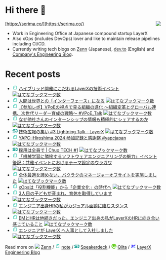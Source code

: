 # Hi there 👋

<img align="right" src="https://github-readme-stats.vercel.app/api?username=serima&count_private=true&theme=dracula&show_icons=true" />

[https://serima.co/](https://serima.co/)

- Work in Engineering Office at Japanese compound startup LayerX
- Also xOps (includes DevOps) lover and like to maintain release pipelines including CI/CD.
- Currently writing tech blogs on [Zenn](https://zenn.dev/serima) (Japanese), [dev.to](https://dev.to/serima) (English) and [Company's Engineering Blog](https://tech.layerx.co.jp).

# Recent posts

<!--[START POSTS]-->
- <img src="platform_icons/note.png" width="16"> [ハイブリッド開催にこだわるLayerXの技術イベント](https://note.com/serima/n/n8ee747b10362) [![はてなブックマーク数](https://b.hatena.ne.jp/entry/image/https://note.com/serima/n/n8ee747b10362)](https://b.hatena.ne.jp/entry/https://note.com/serima/n/n8ee747b10362)
- <img src="platform_icons/note.png" width="16"> [人間は世界との「インターフェース」になる](https://note.com/serima/n/nd0d923d5f994) [![はてなブックマーク数](https://b.hatena.ne.jp/entry/image/https://note.com/serima/n/nd0d923d5f994)](https://b.hatena.ne.jp/entry/https://note.com/serima/n/nd0d923d5f994)
- <img src="platform_icons/note.png" width="16"> [【参加レポ】VPoEの視点で見る組織の進化 〜組織変革とグローバル連携、次世代リーダー育成の戦略〜 #VPoE_Talk](https://note.com/serima/n/n2a60e4729f24) [![はてなブックマーク数](https://b.hatena.ne.jp/entry/image/https://note.com/serima/n/n2a60e4729f24)](https://b.hatena.ne.jp/entry/https://note.com/serima/n/n2a60e4729f24)
- <img src="platform_icons/note.png" width="16"> [なぜ他社さんのインターンシップの情報も積極的にシェアするのか](https://note.com/serima/n/n7b44a080607d) [![はてなブックマーク数](https://b.hatena.ne.jp/entry/image/https://note.com/serima/n/n7b44a080607d)](https://b.hatena.ne.jp/entry/https://note.com/serima/n/n7b44a080607d)
- <img src="platform_icons/speakerdeck.png" width="16"> [技術広報の集い #3 Lightning Talk - LayerX](https://speakerdeck.com/serima/ji-shu-guang-bao-noji-i-number-3-lightning-talk-layerx) [![はてなブックマーク数](https://b.hatena.ne.jp/entry/image/https://speakerdeck.com/serima/ji-shu-guang-bao-noji-i-number-3-lightning-talk-layerx)](https://b.hatena.ne.jp/entry/https://speakerdeck.com/serima/ji-shu-guang-bao-noji-i-number-3-lightning-talk-layerx)
- <img src="platform_icons/note.png" width="16"> [YAPC::Hiroshima 2024 参加記録と感謝祭 #yapcjapan](https://note.com/serima/n/nd4b9b23ea42f) [![はてなブックマーク数](https://b.hatena.ne.jp/entry/image/https://note.com/serima/n/nd4b9b23ea42f)](https://b.hatena.ne.jp/entry/https://note.com/serima/n/nd4b9b23ea42f)
- <img src="platform_icons/speakerdeck.png" width="16"> [採用は全員で | Chuo TECH #1](https://speakerdeck.com/serima/cai-yong-haquan-yuan-de) [![はてなブックマーク数](https://b.hatena.ne.jp/entry/image/https://speakerdeck.com/serima/cai-yong-haquan-yuan-de)](https://b.hatena.ne.jp/entry/https://speakerdeck.com/serima/cai-yong-haquan-yuan-de)
- <img src="platform_icons/note.png" width="16"> [「機械学習に隣接するソフトウェアエンジニアリングの魅力」イベント後記：共催イベントにおけるテーマ設定のウラガワ](https://note.com/serima/n/n861455b83901) [![はてなブックマーク数](https://b.hatena.ne.jp/entry/image/https://note.com/serima/n/n861455b83901)](https://b.hatena.ne.jp/entry/https://note.com/serima/n/n861455b83901)
- <img src="platform_icons/note.png" width="16"> [全体最適を諦めない、バクラクのマネージャーオフサイトを実施しました](https://note.com/serima/n/n111d3ce30e9a) [![はてなブックマーク数](https://b.hatena.ne.jp/entry/image/https://note.com/serima/n/n111d3ce30e9a)](https://b.hatena.ne.jp/entry/https://note.com/serima/n/n111d3ce30e9a)
- <img src="platform_icons/note.png" width="16"> [xOpsは「役割機能」から「企業文化」の時代へ](https://note.com/serima/n/n8758466697b1) [![はてなブックマーク数](https://b.hatena.ne.jp/entry/image/https://note.com/serima/n/n8758466697b1)](https://b.hatena.ne.jp/entry/https://note.com/serima/n/n8758466697b1)
- <img src="platform_icons/note.png" width="16"> [3人目の子どもが産まれ、育休を取得しています](https://note.com/serima/n/nfed27d04e438) [![はてなブックマーク数](https://b.hatena.ne.jp/entry/image/https://note.com/serima/n/nfed27d04e438)](https://b.hatena.ne.jp/entry/https://note.com/serima/n/nfed27d04e438)
- <img src="platform_icons/note.png" width="16"> [エンジニア出身HRの私がカジュアル面談に臨むスタンス](https://note.com/serima/n/n00f578b49efe) [![はてなブックマーク数](https://b.hatena.ne.jp/entry/image/https://note.com/serima/n/n00f578b49efe)](https://b.hatena.ne.jp/entry/https://note.com/serima/n/n00f578b49efe)
- <img src="platform_icons/note.png" width="16"> [EMとHRは地続きだった。エンジニア出身の私がLayerXのHRに向き合い感じていること](https://note.com/serima/n/n9b33a4420936) [![はてなブックマーク数](https://b.hatena.ne.jp/entry/image/https://note.com/serima/n/n9b33a4420936)](https://b.hatena.ne.jp/entry/https://note.com/serima/n/n9b33a4420936)
- <img src="platform_icons/note.png" width="16"> [エンジニアが LayerX へ人事として入社しました](https://note.com/serima/n/naede81a30f8f) [![はてなブックマーク数](https://b.hatena.ne.jp/entry/image/https://note.com/serima/n/naede81a30f8f)](https://b.hatena.ne.jp/entry/https://note.com/serima/n/naede81a30f8f)
<!--[END POSTS]-->

Read more on 
![](platform_icons/zenn.png) [Zenn](https://zenn.dev/serima) / 
![](platform_icons/note.png) [note](https://note.com/serima) /
![](platform_icons/speakerdeck.png) [Speakerdeck](https://speakerdeck.com/serima) /
![](platform_icons/qiita.png) [Qiita](https://qiita.com/serima) /
<img src="platform_icons/lxblog.png" width="16"> [LayerX Engineering Blog](https://tech.layerx.co.jp)
